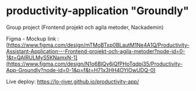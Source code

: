 # productivity-application "Groundly"
Group project (Frontend projekt och agila metoder, Nackademin)

Figma - Mockup link : [https://www.figma.com/design/mTMoBTxp0BLautM1Ne4A1Q/Productivity-Assistant-Application---Frontend-projekt-och-agila-metoder?node-id=0-1&t=QAIRULMyS5KNamxN-1](https://www.figma.com/design/N1o6BlQy6jQfPHoTqdpj35/Productivity-App-Groundly?node-id=0-1&p=f&t=H71x3HH4OYlOwUDQ-0)


Live deploy: 
https://lo-river.github.io/productivity-app/
